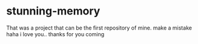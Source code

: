 # stunning-memory
That was a project that can be the first repository of mine.
make a mistake
haha i love you..
thanks for you coming

